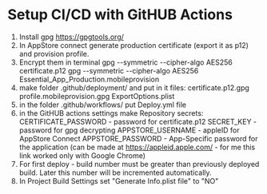 # Setup CI/CD with GitHUB Actions

1. Install gpg https://gpgtools.org/
2. In AppStore connect generate production certificate (export it as p12) and provision profile.
3. Encrypt them in terminal
   gpg --symmetric --cipher-algo AES256 certificate.p12 
   gpg --symmetric --cipher-algo AES256 Essential_App_Production.mobileprovision
4. make folder .github/deployment/ and put in it files:
   certificate.p12.gpg
   profile.mobileprovision.gpg
   ExportOptions.plist
5. in the folder .github/workflows/   put Deploy.yml file
6. in the GitHUB actions settings make Repository secrets:
    CERTIFICATE_PASSWORD - password for certificate.p12 
    SECRET_KEY - password for gpg decrypting 
    APPSTORE_USERNAME - appleID for AppStore Connect
    APPSTORE_PASSWORD - App-Specific password for the application (can be made at https://appleid.apple.com/ - for me this link worked only with Google Chrome)
7. For first deploy - build number must be greater than previously deployed build. Later this number will be incremented automatically. 
8. In Project Build Settings set "Generate Info.plist file" to "NO"

    
